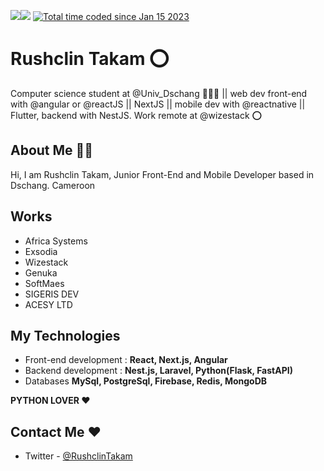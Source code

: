 <p>
  <a href="https://twitter.com/RushclinTakam" target="_blank" rel="noreferrer"><img
src="https://img.shields.io/twitter/follow/RushclinTakam?logo=twitter&style=for-the-badge&color=0891b2&labelColor=1c1917"
/></a><a href="https://www.github.com/Rushclin" target="_blank" rel="noreferrer"><img
src="https://img.shields.io/github/followers/Rushclin?logo=github&style=for-the-badge&color=0891b2&labelColor=1c1917" /></a>
  <a href="https://wakatime.com/@2914e700-fce1-4724-ab39-4ce3d5884d19"><img src="https://wakatime.com/badge/user/2914e700-fce1-4724-ab39-4ce3d5884d19.svg" alt="Total time coded since Jan 15 2023" /></a>
</p>

# Rushclin Takam ⭕️

Computer science student at @Univ_Dschang 👨‍💻🚧 || web dev front-end with @angular or @reactJS || NextJS || mobile dev with @reactnative || Flutter, backend with NestJS. Work remote at @wizestack ⭕

## About Me 🧑‍💻️

Hi, I am Rushclin Takam, Junior Front-End and Mobile Developer based in Dschang. Cameroon

## Works

- Africa Systems
- Exsodia
- Wizestack
- Genuka
- SoftMaes
- SIGERIS DEV
- ACESY LTD

## My Technologies

- Front-end development : **React, Next.js, Angular**
- Backend development : **Nest.js, Laravel, Python(Flask, FastAPI)**
- Databases **MySql, PostgreSql, Firebase, Redis, MongoDB**

**PYTHON LOVER ♥️**

## Contact Me ♥️

- Twitter - [@RushclinTakam](https://twitter.com/RushclinTakam)

<br />
